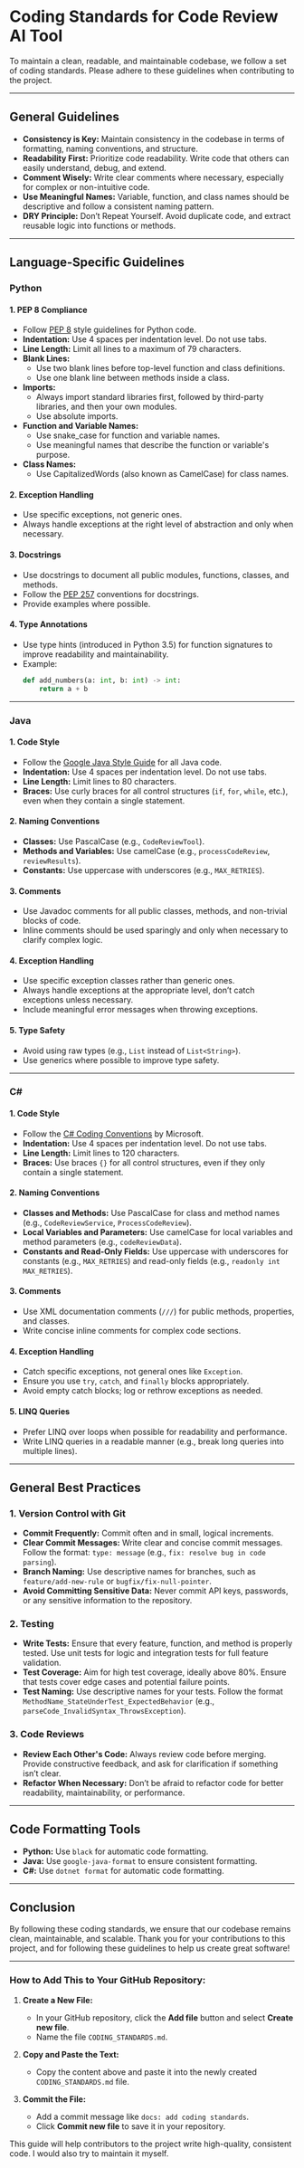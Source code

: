 # Coding Standards for Code Review AI Tool

To maintain a clean, readable, and maintainable codebase, we follow a set of coding standards. Please adhere to these guidelines when contributing to the project.

---

## General Guidelines

- **Consistency is Key:** Maintain consistency in the codebase in terms of formatting, naming conventions, and structure.
- **Readability First:** Prioritize code readability. Write code that others can easily understand, debug, and extend.
- **Comment Wisely:** Write clear comments where necessary, especially for complex or non-intuitive code.
- **Use Meaningful Names:** Variable, function, and class names should be descriptive and follow a consistent naming pattern.
- **DRY Principle:** Don’t Repeat Yourself. Avoid duplicate code, and extract reusable logic into functions or methods.

---

## Language-Specific Guidelines

### Python

#### 1. **PEP 8 Compliance**
   - Follow [PEP 8](https://pep8.org) style guidelines for Python code.
   - **Indentation:** Use 4 spaces per indentation level. Do not use tabs.
   - **Line Length:** Limit all lines to a maximum of 79 characters.
   - **Blank Lines:**
     - Use two blank lines before top-level function and class definitions.
     - Use one blank line between methods inside a class.
   - **Imports:** 
     - Always import standard libraries first, followed by third-party libraries, and then your own modules.
     - Use absolute imports.
   - **Function and Variable Names:** 
     - Use snake_case for function and variable names.
     - Use meaningful names that describe the function or variable's purpose.
   - **Class Names:** 
     - Use CapitalizedWords (also known as CamelCase) for class names.

#### 2. **Exception Handling**
   - Use specific exceptions, not generic ones.
   - Always handle exceptions at the right level of abstraction and only when necessary.

#### 3. **Docstrings**
   - Use docstrings to document all public modules, functions, classes, and methods.
   - Follow the [PEP 257](https://www.python.org/dev/peps/pep-0257/) conventions for docstrings.
   - Provide examples where possible.

#### 4. **Type Annotations**
   - Use type hints (introduced in Python 3.5) for function signatures to improve readability and maintainability.
   - Example:
     ```python
     def add_numbers(a: int, b: int) -> int:
         return a + b
     ```

---

### Java

#### 1. **Code Style**
   - Follow the [Google Java Style Guide](https://google.github.io/styleguide/javaguide.html) for all Java code.
   - **Indentation:** Use 4 spaces per indentation level. Do not use tabs.
   - **Line Length:** Limit lines to 80 characters.
   - **Braces:** Use curly braces for all control structures (`if`, `for`, `while`, etc.), even when they contain a single statement.

#### 2. **Naming Conventions**
   - **Classes:** Use PascalCase (e.g., `CodeReviewTool`).
   - **Methods and Variables:** Use camelCase (e.g., `processCodeReview`, `reviewResults`).
   - **Constants:** Use uppercase with underscores (e.g., `MAX_RETRIES`).

#### 3. **Comments**
   - Use Javadoc comments for all public classes, methods, and non-trivial blocks of code.
   - Inline comments should be used sparingly and only when necessary to clarify complex logic.

#### 4. **Exception Handling**
   - Use specific exception classes rather than generic ones.
   - Always handle exceptions at the appropriate level, don’t catch exceptions unless necessary.
   - Include meaningful error messages when throwing exceptions.

#### 5. **Type Safety**
   - Avoid using raw types (e.g., `List` instead of `List<String>`).
   - Use generics where possible to improve type safety.

---

### C#

#### 1. **Code Style**
   - Follow the [C# Coding Conventions](https://docs.microsoft.com/en-us/dotnet/csharp/programming-guide/inside-a-program/coding-conventions) by Microsoft.
   - **Indentation:** Use 4 spaces per indentation level. Do not use tabs.
   - **Line Length:** Limit lines to 120 characters.
   - **Braces:** Use braces `{}` for all control structures, even if they only contain a single statement.

#### 2. **Naming Conventions**
   - **Classes and Methods:** Use PascalCase for class and method names (e.g., `CodeReviewService`, `ProcessCodeReview`).
   - **Local Variables and Parameters:** Use camelCase for local variables and method parameters (e.g., `codeReviewData`).
   - **Constants and Read-Only Fields:** Use uppercase with underscores for constants (e.g., `MAX_RETRIES`) and read-only fields (e.g., `readonly int MAX_RETRIES`).

#### 3. **Comments**
   - Use XML documentation comments (`///`) for public methods, properties, and classes.
   - Write concise inline comments for complex code sections.

#### 4. **Exception Handling**
   - Catch specific exceptions, not general ones like `Exception`.
   - Ensure you use `try`, `catch`, and `finally` blocks appropriately.
   - Avoid empty catch blocks; log or rethrow exceptions as needed.

#### 5. **LINQ Queries**
   - Prefer LINQ over loops when possible for readability and performance.
   - Write LINQ queries in a readable manner (e.g., break long queries into multiple lines).

---

## General Best Practices

### 1. **Version Control with Git**

- **Commit Frequently:** Commit often and in small, logical increments.
- **Clear Commit Messages:** Write clear and concise commit messages. Follow the format: `type: message` (e.g., `fix: resolve bug in code parsing`).
- **Branch Naming:** Use descriptive names for branches, such as `feature/add-new-rule` or `bugfix/fix-null-pointer`.
- **Avoid Committing Sensitive Data:** Never commit API keys, passwords, or any sensitive information to the repository.

### 2. **Testing**

- **Write Tests:** Ensure that every feature, function, and method is properly tested. Use unit tests for logic and integration tests for full feature validation.
- **Test Coverage:** Aim for high test coverage, ideally above 80%. Ensure that tests cover edge cases and potential failure points.
- **Test Naming:** Use descriptive names for your tests. Follow the format `MethodName_StateUnderTest_ExpectedBehavior` (e.g., `parseCode_InvalidSyntax_ThrowsException`).

### 3. **Code Reviews**

- **Review Each Other's Code:** Always review code before merging. Provide constructive feedback, and ask for clarification if something isn’t clear.
- **Refactor When Necessary:** Don’t be afraid to refactor code for better readability, maintainability, or performance.

---

## Code Formatting Tools

- **Python:** Use `black` for automatic code formatting.
- **Java:** Use `google-java-format` to ensure consistent formatting.
- **C#:** Use `dotnet format` for automatic code formatting.

---

## Conclusion

By following these coding standards, we ensure that our codebase remains clean, maintainable, and scalable. Thank you for your contributions to this project, and for following these guidelines to help us create great software!

---

### How to Add This to Your GitHub Repository:

1. **Create a New File:**
   - In your GitHub repository, click the **Add file** button and select **Create new file**.
   - Name the file `CODING_STANDARDS.md`.

2. **Copy and Paste the Text:**
   - Copy the content above and paste it into the newly created `CODING_STANDARDS.md` file.

3. **Commit the File:**
   - Add a commit message like `docs: add coding standards`.
   - Click **Commit new file** to save it in your repository.

This guide will help contributors to the project write high-quality, consistent code. I would also try to maintain it myself.
